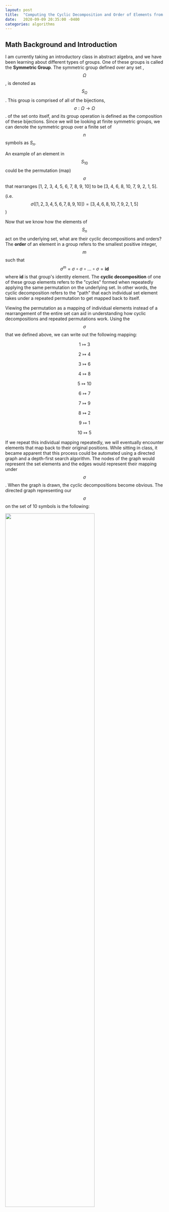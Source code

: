 ```yaml
---
layout: post
title:  "Computing the Cyclic Decomposition and Order of Elements from Symmetric Groups"
date:   2020-09-09 20:35:00 -0400
categories: algorithms
---
```


## Math Background and Introduction 

I am currently taking an introductory class in abstract algebra, and we have been learning about different types of groups. One of these groups is called the **Symmetric Group**. The symmetric group defined over any set , $$\Omega$$, is denoted as $$S_{\Omega}$$. This group is comprised of all of the bijections, $$\sigma : \Omega \rightarrow \Omega$$. of the set onto itself, and its group operation is defined as the composition of these bijections. Since we will be looking at finite symmetric groups, we can denote the symmetric group over a finite set of $$n$$ symbols as $S_{n}$.

An example of an element in $$S_{10}$$ could be the permutation (map) $$\sigma$$ that rearranges [1, 2, 3, 4, 5, 6, 7, 8, 9, 10] to be 
[3, 4, 6, 8, 10, 7, 9, 2, 1, 5]. 

(i.e. $$\sigma([1, 2, 3, 4, 5, 6, 7, 8, 9, 10]) = [3, 4, 6, 8, 10, 7, 9, 2, 1, 5]$$)

Now that we know how the elements of $$S_{n}$$ act on the underlying set, what are their cyclic decompositions and orders? The **order** of an element in a group refers to the smallest positive integer, $$m$$ such that $$\sigma^{m} = \sigma \circ \sigma \circ ... \circ \sigma = \textbf{id}$$ where **id** is that group's identity element. The **cyclic decomposition** of one of these group elements refers to the "cycles" formed when repeatedly applying the same permutation on the underlying set. In other words, the cyclic decomposition refers to the "path" that each individual set element takes under a repeated permutation to get mapped back to itself.

Viewing the permutation as a mapping of individual elements instead of a rearrangement of the entire set can aid in understanding how cyclic decompositions and repeated permutations work. Using the $$\sigma$$ that we defined above, we can write out the following mapping:

$$ 1 \mapsto 3 $$

$$ 2 \mapsto 4 $$

$$ 3 \mapsto 6 $$

$$ 4 \mapsto 8 $$

$$ 5 \mapsto 10 $$

$$ 6 \mapsto 7 $$

$$ 7 \mapsto 9 $$

$$ 8 \mapsto 2 $$

$$ 9 \mapsto 1 $$

$$ 10 \mapsto 5 $$

If we repeat this individual mapping repeatedly, we will eventually encounter elements that map back to their original positions. While sitting in class, it became apparent that this process could be automated using a directed graph and a depth-first search algorithm. The nodes of the graph would represent the set elements and the edges would represent their mapping under $$\sigma$$. When the graph is drawn, the cyclic decompositions become obvious. The directed graph representing our $$\sigma$$ on the set of 10 symbols is the following:

<img src="{{site.baseurl}}/media/digraph_cyclic.jpg" alt="" style='height: 75%; width: 75%; object-fit: contain'>

Now that we can see the cycles in the form of a directed graph, let's take a look at the code that would allow us to generalize the process of finding the cyclic decomposition adn order of any permutaion.

## Code 

```python
from math import gcd
```

Firstly, we can use a dictionary to stand in as our $$\sigma$$ as dictionaries have keys that map to values. Since our $$\sigma$$ is bijective, a dictionary with unique (key, value) pairs is precisely what we need.

```python 
sigma = {1: 3, 2: 4, 3: 6, 4: 8, 5: 10, 6: 7, 7: 9, 8: 2, 9: 1, 10: 5}
```
```
dict_keys([1, 2, 3, 4, 5, 6, 7, 8, 9, 10])
dict_values([3, 4, 6, 8, 10, 7, 9, 2, 1, 5])
```

Now, we use the following algorithm to find the cyclic decomposition of $$\sigma$$:


*1:* Instantiate an array, `cycles` to store cycles and a set, `already_seen` to store elements that have been encountered

*2:* Iterate over the values of the underlying set

  * **IF** the current value is not in `already_seen`, use DFS to repeat $$\sigma$$ until the value is repeated. 
  
    * Append every element seen to `cycles` and update `already_seen` to include these elements.
  
*3:* Return `cycles`

In Python code, this algorithm would be

```python 
def find_cyles(sigma):
    """Find cycles of a map using a depth first search"""
    
    cycles = []
    already_seen = set()
    
    for element in sigma.keys():
        if element not in already_seen:
            cycles.append(dfs(sigma, element, set(), []))
            already_seen.update(cycles[-1])
    
    return cycles
    
def dfs(sigma, element, memo, cycle):
    """DFS Helper Function"""
    
    if element in memo:
        return
    
    memo.add(element)
    dfs(sigma, sigma[element], memo, cycle)
    return list(memo)
```

**DFS (depth-first search)** is a graph traversal algorithm that starts at a "root" node and explores as far down that each of root's branches as possible before backtracking and moving onto the next branch. Below is a gif that shows how DFS traverses a graph (**Source**: https://codeforces.com/blog/entry/68138)

![digraph](https://codeforces.com/predownloaded/8d/be/8dbe5d89e58b67f3d8e4d8e0e8eb3358ba921b28.png)

To find the order, we can use a [theorem](http://mathonline.wikidot.com/the-order-theorem-for-permutations) which states that the order, $$m$$,of a permutation is the least common multiple of the lengths of each cycle. By using this theorem, we can use the result from our DFS and avoid having to use the brute-force solution where we would compose $$\sigma$$ with itself until we map back to the original ordering of elements.

```python 
def find_order(cycle_list):
    """Compute LCM of Cycle Lengths"""
    
    cycle_lengths = [len(x) for x in cycle_list]
    
    lcm = cycle_lengths[0]
    for length in cycle_lengths[1:]:
        lcm = lcm*length//gcd(lcm, length)
    
    return lcm
```
    
Now that we have these Python functions, we can use them in conjunction to find the order and cyclic decomposition for any map that belongs to a finite symmetric group! (**Note:** the notation for the cyclic decomposition (1 3 6 7 9) (8 2 4) (10 5) refers to the disjoint cycles that are produced. 1 maps to 3, 3 maps to 6, and so on.)

```python
cycles = find_cyles(sigma)

cycles_string = ''

for cycle in cycles:
    cycles_string += str(tuple(cycle)) + ' ' 

print('The Cyclic Decomposition of Sigma is {}'.format(cycles_string))
print('\nSigma has order {}'.format(find_order(cycles)))
```
```
The Cyclic Decomposition of Sigma is (1, 3, 6, 7, 9) (8, 2, 4) (10, 5) 

Sigma has order 30
```

## Conclusion 

Graphs are an extremely versitile tool that allow us to represent both abstract mathematical objects and physical networks as data in memory. By using DFS, we can traverse these graphs that represent the permutations of a set to learn more about their underlying structures... and we can automate some problems from our abstract algebra homework. 


